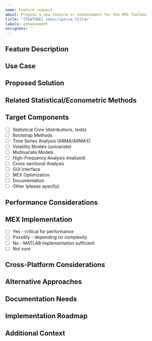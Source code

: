 ```yaml
---
name: Feature request
about: Propose a new feature or enhancement for the MFE Toolbox
title: "[FEATURE] <descriptive_title>"
labels: enhancement
assignees: ''
---
```


## Feature Description
<!-- A clear and concise description of the proposed feature -->

## Use Case
<!-- Describe how this feature would be used and who would benefit -->
<!-- If applicable, describe the problem this feature would solve -->

## Proposed Solution
<!-- If you have ideas about how to implement this feature -->
<!-- Include technical details if you have them -->

## Related Statistical/Econometric Methods
<!-- Describe any statistical or econometric methods this feature would implement -->
<!-- Include references to papers, textbooks, or implementations where relevant -->

## Target Components
<!-- Which components of the MFE Toolbox would be affected by this feature -->
- [ ] Statistical Core (distributions, tests)
- [ ] Bootstrap Methods
- [ ] Time Series Analysis (ARMA/ARMAX)
- [ ] Volatility Models (univariate)
- [ ] Multivariate Models
- [ ] High-Frequency Analysis (realized)
- [ ] Cross-sectional Analysis
- [ ] GUI Interface
- [ ] MEX Optimization
- [ ] Documentation
- [ ] Other (please specify): 

## Performance Considerations
<!-- Are there specific performance requirements for this feature? -->
<!-- Describe computational complexity, memory usage, or other concerns -->

## MEX Implementation
<!-- Would this feature benefit from MEX implementation? -->
- [ ] Yes - critical for performance
- [ ] Possibly - depending on complexity
- [ ] No - MATLAB implementation sufficient
- [ ] Not sure

## Cross-Platform Considerations
<!-- Are there platform-specific considerations for this feature? -->
<!-- Describe any differences between Windows and Unix implementation -->

## Alternative Approaches
<!-- Are there alternative ways to achieve the same functionality? -->
<!-- This helps assess the best implementation strategy -->

## Documentation Needs
<!-- What documentation would be needed for this feature? -->
<!-- Function documentation, user guides, examples, etc. -->

## Implementation Roadmap
<!-- If you have ideas about how to break down the implementation -->
<!-- Suggest implementation steps or development milestones -->

## Additional Context
<!-- Add any other context or screenshots about the feature request here -->
<!-- Include any relevant examples from other software if applicable -->